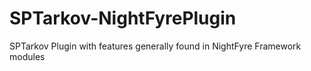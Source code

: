 # SPTarkov-NightFyrePlugin
SPTarkov Plugin with features generally found in NightFyre Framework modules
